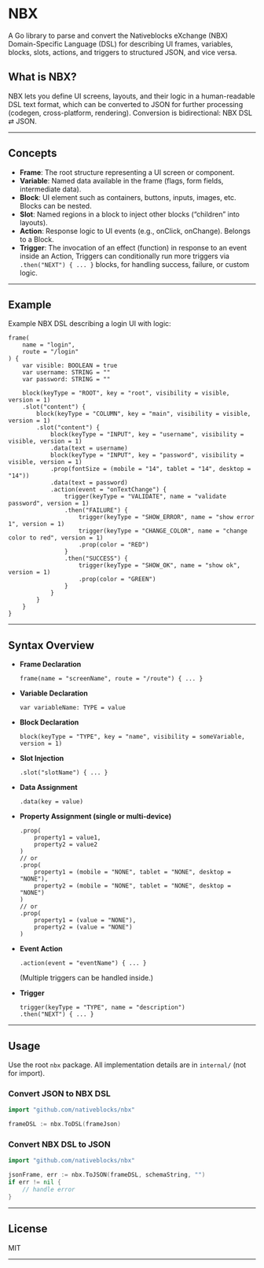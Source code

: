 # NBX

A Go library to parse and convert the Nativeblocks eXchange (NBX) Domain-Specific Language (DSL) for describing UI frames, variables, blocks, slots, actions, and triggers to structured JSON, and vice versa.

## What is NBX?

NBX lets you define UI screens, layouts, and their logic in a human-readable DSL text format, which can be converted to JSON for further processing (codegen, cross-platform, rendering). Conversion is bidirectional: NBX DSL ⇄ JSON.

---

## Concepts

- **Frame**: The root structure representing a UI screen or component.
- **Variable**: Named data available in the frame (flags, form fields, intermediate data).
- **Block**: UI element such as containers, buttons, inputs, images, etc. Blocks can be nested.
- **Slot**: Named regions in a block to inject other blocks (“children” into layouts).
- **Action**: Response logic to UI events (e.g., onClick, onChange). Belongs to a Block.
- **Trigger**: The invocation of an effect (function) in response to an event inside an Action, Triggers can conditionally run more triggers via `.then("NEXT") { ... }` blocks, for handling success, failure, or custom logic.
---

## Example

Example NBX DSL describing a login UI with logic:

```
frame(
    name = "login",
    route = "/login"
) {
    var visible: BOOLEAN = true
    var username: STRING = ""
    var password: STRING = ""

    block(keyType = "ROOT", key = "root", visibility = visible, version = 1)
    .slot("content") {
        block(keyType = "COLUMN", key = "main", visibility = visible, version = 1)
        .slot("content") {
            block(keyType = "INPUT", key = "username", visibility = visible, version = 1)
            .data(text = username)
            block(keyType = "INPUT", key = "password", visibility = visible, version = 1)
            .prop(fontSize = (mobile = "14", tablet = "14", desktop = "14"))
            .data(text = password)
            .action(event = "onTextChange") {
                trigger(keyType = "VALIDATE", name = "validate password", version = 1)
                .then("FAILURE") {
                    trigger(keyType = "SHOW_ERROR", name = "show error 1", version = 1)
                    trigger(keyType = "CHANGE_COLOR", name = "change color to red", version = 1)
                    .prop(color = "RED")
                }
                .then("SUCCESS") {
                    trigger(keyType = "SHOW_OK", name = "show ok", version = 1)
                    .prop(color = "GREEN")
                }
            }
        }
    }
}
```
---

## Syntax Overview

- **Frame Declaration**  
  ```
  frame(name = "screenName", route = "/route") { ... }
  ```

- **Variable Declaration**  
  ```
  var variableName: TYPE = value
  ```

- **Block Declaration**  
  ```
  block(keyType = "TYPE", key = "name", visibility = someVariable, version = 1)
  ```

- **Slot Injection**  
  ```
  .slot("slotName") { ... }
  ```

- **Data Assignment**  
  ```
  .data(key = value)
  ```
  
- **Property Assignment (single or multi-device)**  
  ```
  .prop(
      property1 = value1,
      property2 = value2
  )
  // or
  .prop(
      property1 = (mobile = "NONE", tablet = "NONE", desktop = "NONE"),
      property2 = (mobile = "NONE", tablet = "NONE", desktop = "NONE")
  )
  // or
  .prop(
      property1 = (value = "NONE"),
      property2 = (value = "NONE")
  )
  ```

- **Event Action**  
  ```
  .action(event = "eventName") { ... }
  ```
  (Multiple triggers can be handled inside.)

- **Trigger**  
  ```
  trigger(keyType = "TYPE", name = "description")
  .then("NEXT") { ... }
  ```

---

## Usage

Use the root `nbx` package. All implementation details are in `internal/` (not for import).

### Convert JSON to NBX DSL

```go
import "github.com/nativeblocks/nbx"

frameDSL := nbx.ToDSL(frameJson)
```

### Convert NBX DSL to JSON

```go
import "github.com/nativeblocks/nbx"

jsonFrame, err := nbx.ToJSON(frameDSL, schemaString, "")
if err != nil {
    // handle error
}
```

---

## License

MIT

---